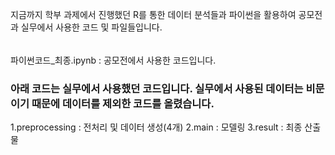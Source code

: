 지금까지 학부 과제에서 진행했던 R를 통한 데이터 분석들과 파이썬을 활용하여 공모전과 실무에서 사용한 코드 및 파일들입니다.
######
파이썬코드_최종.ipynb : 공모전에서 사용한 코드입니다.

### 아래 코드는 실무에서 사용했던 코드입니다. 실무에서 사용된 데이터는 비문이기 때문에 데이터를 제외한 코드를 올렸습니다.
1.preprocessing : 전처리 및 데이터 생성(4개) 2.main : 모델링 3.result : 최종 산출물
